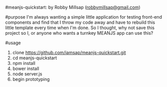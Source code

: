 #meanjs-quickstart:
by Robby Millsap (robbymillsap@gmail.com)
  
#purpose
    I'm always wanting a simple little application for testing front-end components
    and find that I throw my code away and have to rebuild this little template every 
    time when I'm done.  So I thought, why not save this project so I, or anyone who wants a turnkey
    MEANJS app can use this?
    
#usage
1. clone https://github.com/iamsap/meanjs-quickstart.git
2. cd meanjs-quickstart
3. npm install
4. bower install
5. node server.js
6. begin prototyping